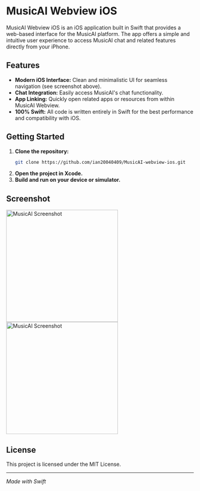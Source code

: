 # MusicAI Webview iOS

MusicAI Webview iOS is an iOS application built in Swift that provides a web-based interface for the MusicAI platform. The app offers a simple and intuitive user experience to access MusicAI chat and related features directly from your iPhone.

## Features

- **Modern iOS Interface:** Clean and minimalistic UI for seamless navigation (see screenshot above).
- **Chat Integration:** Easily access MusicAI's chat functionality.
- **App Linking:** Quickly open related apps or resources from within MusicAI Webview.
- **100% Swift:** All code is written entirely in Swift for the best performance and compatibility with iOS.

## Getting Started

1. **Clone the repository:**
   ```sh
   git clone https://github.com/ian20040409/MusicAI-webview-ios.git
   ```
2. **Open the project in Xcode.**
3. **Build and run on your device or simulator.**

## Screenshot
<img src="https://i.meee.com.tw/SgoE3Ql.png" alt="MusicAI Screenshot" width="300"/>
<img src="https://i.meee.com.tw/En8vskJ.png" alt="MusicAI Screenshot" width="300"/>



## License

This project is licensed under the MIT License.

---

*Made with Swift*

